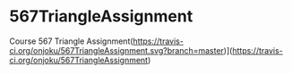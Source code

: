 # 567TriangleAssignment
Course 567 Triangle Assignment(https://travis-ci.org/onjoku/567TriangleAssignment.svg?branch=master)](https://travis-ci.org/onjoku/567TriangleAssignment)

